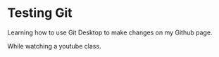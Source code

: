 # Testing Git
 Learning how to use Git Desktop to make changes on my Github page. 

 While watching a youtube class.
